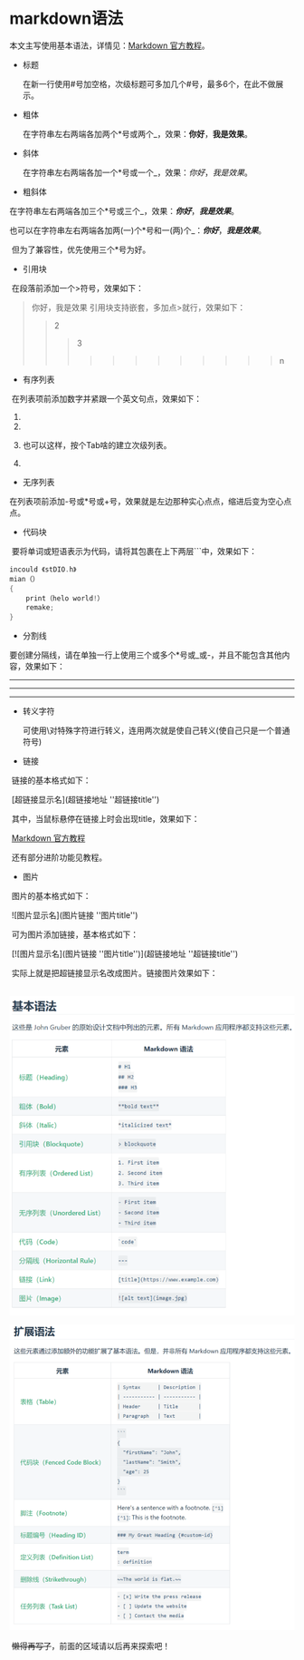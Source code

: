 # markdown语法

本文主写使用基本语法，详情见：[Markdown 官方教程](https://markdown.com.cn/)。

- 标题

  在新一行使用#号加空格，次级标题可多加几个#号，最多6个，在此不做展示。

- 粗体

  在字符串左右两端各加两个\*号或两个_，效果：__你好__，**我是效果**。

- 斜体

  在字符串左右两端各加一个\*号或一个\_，效果：_你好_，*我是效果*。

- 粗斜体

​	在字符串左右两端各加三个\*号或三个_，效果：___你好___，***我是效果***。

​	也可以在字符串左右两端各加两(一)个\*号和一(两)个\_：*__你好__*，**_我是效果_**。

​	但为了兼容性，优先使用三个\*号为好。

- 引用块

​	在段落前添加一个>符号，效果如下：

> 你好，我是效果
> 引用块支持嵌套，多加点>就行，效果如下：
>
> > 2
> >
> > > 3
> > >
> > > > > > > > > > > > n
> > >
> > > 
> >
> > 
> > 
>
>
- 有序列表

​	在列表项前添加数字并紧跟一个英文句点，效果如下：

1. 
   
   1. 
   1. 也可以这样，按个Tab啥的建立次级列表。
2. 

- 无序列表

​	在列表项前添加\-号或\*号或\+号，效果就是左边那种实心点点，缩进后变为空心点点。

* 代码块

​	要将单词或短语表示为代码，请将其包裹在上下两层\`\`\`中，效果如下：

```c
incould 《stDIO.h》
mian（）
{
    print（helo world!）
	remake;
}
```

+ 分割线

​	要创建分隔线，请在单独一行上使用三个或多个\*号或\_或\-，并且不能包含其他内容，效果如下：

***

---

___

- 转义字符

  可使用\对特殊字符进行转义，连用两次就是使自己转义(使自己只是一个普通符号)

- 链接

​	链接的基本格式如下：

​	\[超链接显示名\]\(超链接地址 \'\'超链接title\'\'\)

​	其中，当鼠标悬停在链接上时会出现title，效果如下：	

​	[Markdown 官方教程](https://www.bilibili.com/video/BV1BP4y1T7er/?spm_id_from=333.999.0.0&vd_source=39ea2de87b63308a12bbabad318ba0fe"肖宇是臭的")

​	还有部分进阶功能见教程。

- 图片

​	图片的基本格式如下：

​	\!\[图片显示名\]\(图片链接 \'\'图片title\'\'\)

​	可为图片添加链接，基本格式如下：

​	\[\!\[图片显示名\]\(图片链接 \'\'图片title\'\'\)\]\(超链接地址 \'\'超链接title\'\'\)

​	实际上就是把超链接显示名改成图片。链接图片效果如下：

​	[![速查表1](https://github.com/obtuseHilichurl/232/blob/main/%E6%95%B0%E6%A8%A1/%E5%9B%BE%E7%89%87/markdown%E5%9F%BA%E7%A1%80%E8%AF%AD%E6%B3%95.png?raw=true)](https://www.bilibili.com/video/BV1mD42137UD/?spm_id_from=333.999.0.0&vd_source=39ea2de87b63308a12bbabad318ba0fe "肖宇是臭的")

[![速查表2](https://github.com/obtuseHilichurl/232/blob/main/%E6%95%B0%E6%A8%A1/%E5%9B%BE%E7%89%87/markdown%E6%89%A9%E5%B1%95%E8%AF%AD%E6%B3%95.png?raw=true)](https://www.bilibili.com/video/BV1S2421w7Bc/?spm_id_from=333.788.recommend_more_video.6&vd_source=39ea2de87b63308a12bbabad318ba0fe "肖宇是臭的")


​	~~懒得再写了~~，前面的区域请以后再来探索吧！
